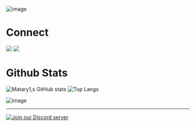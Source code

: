 ![image](https://user-images.githubusercontent.com/92306660/160825969-658d1581-f217-445b-9d75-18d0eab0c42d.png)

# Connect

<a href="https://instagram.com/matary100"><img src="https://img.shields.io/badge/Instagram-E4405F?style=for-the-badge&logo=instagram&logoColor=white" data-canonical-src="https://img.shields.io/badge/Instagram-E4405F?style=for-the-badge&logo=instagram&logoColor=black" style="max-width: 100%;"></a>
<a href="https://twitter.com/CommunityMatary"><img src="https://img.shields.io/badge/Twitter-1DA1F2?style=for-the-badge&logo=twitter&logoColor=white" data-canonical-src="https://img.shields.io/badge/Twitter-1DA1F2?style=for-the-badge&logo=twitter&logoColor=white" style="max-width: 100%;"></a>





# Github Stats

![Matary1,s GitHub stats](https://github-readme-stats.vercel.app/api?username=Matary1&theme=midnight-yellow&show_icons=true)
![Top Langs](https://github-readme-stats.vercel.app/api/top-langs/?username=Matary1&theme=midnight-yellow&layout=compact)


                                                  
![image](https://user-images.githubusercontent.com/92306660/160825180-3f56b65f-49f8-428f-95aa-3dbc82102189.png)

---
[![Join our Discord server](https://discordapp.com/api/guilds/937083750020415499/widget.png?style=banner2)](https://discord.gg/discord-developers)






                                                  






